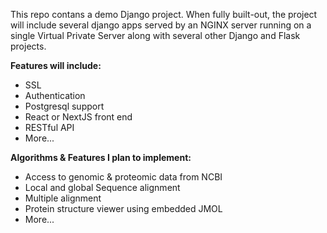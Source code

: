 This repo contans a demo Django project. When fully built-out, the project will include several django apps served by an NGINX server running on a single Virtual Private Server along with several other Django and Flask projects. 

**Features will include:**
* SSL
* Authentication
* Postgresql support
* React or NextJS front end
* RESTful API
* More...

**Algorithms & Features I plan to implement:**
* Access to genomic & proteomic data from NCBI
* Local and global Sequence alignment 
* Multiple alignment
* Protein structure viewer using embedded JMOL
* More...
